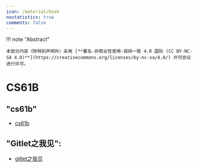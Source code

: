 ```yaml
---
icon: /material/book
nostatistics: true
comments: false
---
```



!!! note "Abstract"

    本部分内容（除特别声明外）采用 [**署名-非商业性使用-保持一致 4.0 国际 (CC BY-NC-SA 4.0)**](https://creativecommons.org/licenses/by-nc-sa/4.0/) 许可协议进行许可。

# CS61B

## "cs61b" 
- [cs61b](cs61b)
## "Gitlet之我见": 
-  [gitlet之我见](CS61B/gitlet之我见)
